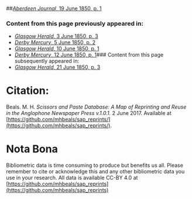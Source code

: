 ##[*Aberdeen Journal*, 19 June 1850, p. 1](https://mhbeals.github.io/sap_html/Aberdeen-Journal/Aberdeen-Journal-19-June-1850-p-1)

### Content from this page previously appeared in:
+ [*Glasgow Herald*, 3 June 1850, p. 3](https://mhbeals.github.io/sap_html/Glasgow-Herald/Glasgow-Herald-3-June-1850-p-3)
+ [*Derby Mercury*, 5 June 1850, p. 2](https://mhbeals.github.io/sap_html/Derby-Mercury/Derby-Mercury-5-June-1850-p-2)
+ [*Glasgow Herald*, 10 June 1850, p. 1](https://mhbeals.github.io/sap_html/Glasgow-Herald/Glasgow-Herald-10-June-1850-p-1)
+ [*Derby Mercury*, 12 June 1850, p. 1](https://mhbeals.github.io/sap_html/Derby-Mercury/Derby-Mercury-12-June-1850-p-1)### Content from this page subsequently appeared in:
+ [*Glasgow Herald*, 21 June 1850, p. 3](https://mhbeals.github.io/sap_html/Glasgow-Herald/Glasgow-Herald-21-June-1850-p-3)
                    
# Citation: 

Beals. M. H. *Scissors and Paste Database: A Map of Reprinting and Reuse in the Anglophone Newspaper Press v.1.0.1.* 2 June 2017. Available at [https://github.com/mhbeals/sap_reprints/](https://github.com/mhbeals/sap_reprints/). 
                    
# Nota Bona

Bibliometric data is time consuming to produce but benefits us all. Please remember to cite or acknowledge this and any other bibliometric data you use in your research. All data is available CC-BY 4.0 at [https://github.com/mhbeals/sap_reprints](https://github.com/mhbeals/sap_reprints)